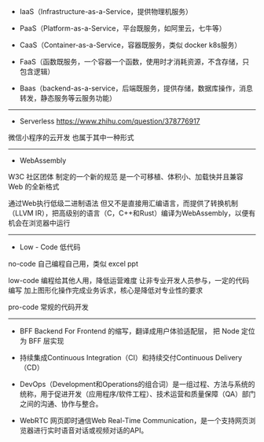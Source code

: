 - IaaS（Infrastructure-as-a-Service，提供物理机服务）

- PaaS（Platform-as-a-Service，平台既服务，如阿里云，七牛等）

- CaaS（Container-as-a-Service，容器既服务，类似 docker k8s服务）

- FaaS（函数既服务，一个容器一个函数，使用时才消耗资源，不含存储，只包含逻辑）

- Baas（backend-as-a-service，后端既服务，提供存储，数据库操作，消息转发，静态服务等云服务功能）


---


- Serverless  https://www.zhihu.com/question/378776917

微信小程序的云开发  也属于其中一种形式

---

- WebAssembly 

W3C 社区团体 制定的一个新的规范  是一个可移植、体积小、加载快并且兼容 Web 的全新格式

通过Web执行低级二进制语法 但又不是直接用汇编语言，而提供了转换机制（LLVM IR），把高级别的语言（C，C++和Rust）编译为WebAssembly，以便有机会在浏览器中运行

---

- Low - Code  低代码

no-code 自己编程自己用，类似 excel ppt

low-code 编程给其他人用，降低运营难度 让非专业开发人员参与，一定的代码编写 加上图形化操作完成业务诉求，核心是降低对专业性的要求

pro-code  常规的代码开发

---

- BFF Backend For Frontend 的缩写，翻译成用户体验适配层， 把 Node 定位为 BFF 层实现

- 持续集成Continuous Integration（CI）和持续交付Continuous Delivery（CD）

- DevOps（Development和Operations的组合词）是一组过程、方法与系统的统称，用于促进开发（应用程序/软件工程）、技术运营和质量保障（QA）部门之间的沟通、协作与整合。

- WebRTC 网页即时通信Web Real-Time Communication，是一个支持网页浏览器进行实时语音对话或视频对话的API。